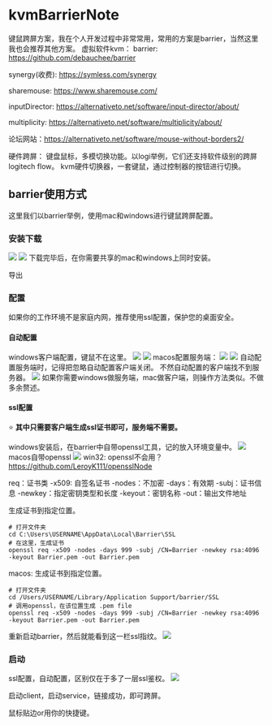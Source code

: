 # kvmBarrierNote

键鼠跨屏方案，我在个人开发过程中非常常用，常用的方案是barrier，当然这里我也会推荐其他方案。
虚拟软件kvm：
barrier:  https://github.com/debauchee/barrier

synergy(收费):  https://symless.com/synergy

sharemouse: https://www.sharemouse.com/

inputDirector: https://alternativeto.net/software/input-director/about/

multiplicity: https://alternativeto.net/software/multiplicity/about/

论坛网站：https://alternativeto.net/software/mouse-without-borders2/

硬件跨屏：
键盘鼠标，多模切换功能。以logi举例，它们还支持软件级别的跨屏logitech flow。
kvm硬件切换器，一套键鼠，通过控制器的按钮进行切换。

## barrier使用方式
这里我们以barrier举例，使用mac和windows进行键鼠跨屏配置。

### 安装下载
![](Pasted%20image%2020230416141504.png)
![](Pasted%20image%2020230416142106.png)
下载完毕后，在你需要共享的mac和windows上同时安装。

导出



### 配置
如果你的工作环境不是家庭内网，推荐使用ssl配置，保护您的桌面安全。 

#### 自动配置
windows客户端配置，键鼠不在这里。
![](Pasted%20image%2020230416164159.png)
![](Pasted%20image%2020230416164401.png)
macos配置服务端：
![](Pasted%20image%2020230416165315.png)
![](Pasted%20image%2020230416165515.png)
自动配置服务端时，记得把忽略自动配置客户端关闭。
不然自动配置的客户端找不到服务器。
![](Pasted%20image%2020230416165805.png)
如果你需要windows做服务端，mac做客户端，则操作方法类似。不做多余赘述。

#### ssl配置

⭐️
**其中只需要客户端生成ssl证书即可，服务端不需要。**

windows安装后，在barrier中自带openssl工具，记的放入环境变量中。
![](Pasted%20image%2020230416152454.png)
macos自带openssl
![](Pasted%20image%2020230416163352.png)
win32: 
openssl不会用？
https://github.com/LeroyK111/opensslNode

req：证书类
-x509: 自签名证书
-nodes：不加密
-days：有效期
-subj：证书信息
-newkey：指定密钥类型和长度
-keyout：密钥名称
-out：输出文件地址

生成证书到指定位置。
```shell
# 打开文件夹
cd C:\Users\USERNAME\AppData\Local\Barrier\SSL
# 在这里，生成证书
openssl req -x509 -nodes -days 999 -subj /CN=Barrier -newkey rsa:4096 -keyout Barrier.pem -out Barrier.pem
```

macos:
生成证书到指定位置。
```shell
# 打开文件夹
cd /Users/USERNAME/Library/Application Support/barrier/SSL
# 调用openssl，在该位置生成 .pem file
openssl req -x509 -nodes -days 999 -subj /CN=Barrier -newkey rsa:4096 -keyout Barrier.pem -out Barrier.pem
```

重新启动barrier，然后就能看到这一栏ssl指纹。
![](Pasted%20image%2020230416171014.png)
### 启动
ssl配置，自动配置，区别仅在于多了一层ssl鉴权。
![](Pasted%20image%2020230416171307.png)

启动client，启动service，链接成功，即可跨屏。

鼠标贴边or用你的快捷键。



